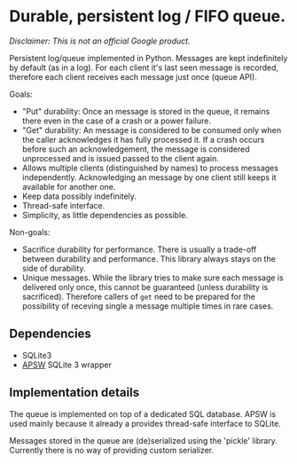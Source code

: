 # Durable, persistent log / FIFO queue.

*Disclaimer: This is not an official Google product.*

Persistent log/queue implemented in Python. Messages are kept indefinitely by
default (as in a log). For each client it's last seen message is recorded,
therefore each client receives each message just once (queue API).

Goals:

  - "Put" durability: Once an message is stored in the queue, it remains there
    even in the case of a crash or a power failure.
  - "Get" durability: An message is considered to be consumed only when the
    caller acknowledges it has fully processed it. If a crash occurs before such
    an acknowledgement, the message is considered unprocessed and is issued
    passed to the client again.
  - Allows multiple clients (distinguished by names) to process messages
    independently. Acknowledging an message by one client still keeps it
    available for another one.
  - Keep data possibly indefinitely.
  - Thread-safe interface.
  - Simplicity, as little dependencies as possible.

Non-goals:

  - Sacrifice durability for performance. There is usually a trade-off between
    durability and performance. This library always stays on the side of
    durability.
  - Unique messages. While the library tries to make sure each message is
    delivered only once, this cannot be guaranteed (unless durability is
    sacrificed). Therefore callers of `get` need to be prepared for the
    possibility of receving single a message multiple times in rare cases.

## Dependencies

- SQLite3
- [APSW](https://rogerbinns.github.io/apsw/) SQLite 3 wrapper

## Implementation details

The queue is implemented on top of a dedicated SQL database. APSW is used mainly
because it already a provides thread-safe interface to SQLite.

Messages stored in the queue are (de)serialized using the 'pickle' library.
Currently there is no way of providing custom serializer.
